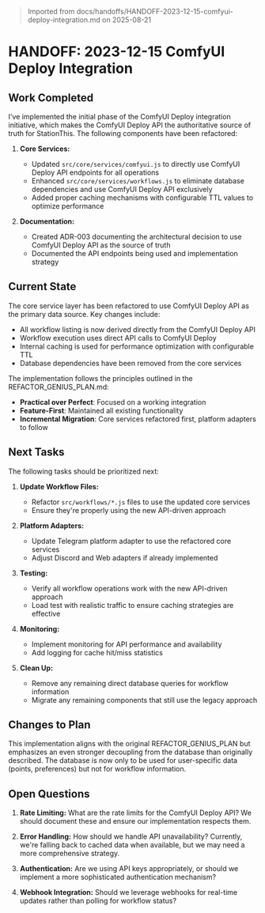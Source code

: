 > Imported from docs/handoffs/HANDOFF-2023-12-15-comfyui-deploy-integration.md on 2025-08-21

# HANDOFF: 2023-12-15 ComfyUI Deploy Integration

## Work Completed

I've implemented the initial phase of the ComfyUI Deploy integration initiative, which makes the ComfyUI Deploy API the authoritative source of truth for StationThis. The following components have been refactored:

1. **Core Services:**
   - Updated `src/core/services/comfyui.js` to directly use ComfyUI Deploy API endpoints for all operations
   - Enhanced `src/core/services/workflows.js` to eliminate database dependencies and use ComfyUI Deploy API exclusively
   - Added proper caching mechanisms with configurable TTL values to optimize performance

2. **Documentation:**
   - Created ADR-003 documenting the architectural decision to use ComfyUI Deploy API as the source of truth
   - Documented the API endpoints being used and implementation strategy

## Current State

The core service layer has been refactored to use ComfyUI Deploy API as the primary data source. Key changes include:

- All workflow listing is now derived directly from the ComfyUI Deploy API
- Workflow execution uses direct API calls to ComfyUI Deploy
- Internal caching is used for performance optimization with configurable TTL
- Database dependencies have been removed from the core services

The implementation follows the principles outlined in the REFACTOR_GENIUS_PLAN.md:
- **Practical over Perfect**: Focused on a working integration
- **Feature-First**: Maintained all existing functionality
- **Incremental Migration**: Core services refactored first, platform adapters to follow

## Next Tasks

The following tasks should be prioritized next:

1. **Update Workflow Files:**
   - Refactor `src/workflows/*.js` files to use the updated core services
   - Ensure they're properly using the new API-driven approach

2. **Platform Adapters:**
   - Update Telegram platform adapter to use the refactored core services
   - Adjust Discord and Web adapters if already implemented

3. **Testing:**
   - Verify all workflow operations work with the new API-driven approach
   - Load test with realistic traffic to ensure caching strategies are effective

4. **Monitoring:**
   - Implement monitoring for API performance and availability
   - Add logging for cache hit/miss statistics

5. **Clean Up:**
   - Remove any remaining direct database queries for workflow information
   - Migrate any remaining components that still use the legacy approach

## Changes to Plan

This implementation aligns with the original REFACTOR_GENIUS_PLAN but emphasizes an even stronger decoupling from the database than originally described. The database is now only to be used for user-specific data (points, preferences) but not for workflow information.

## Open Questions

1. **Rate Limiting:** What are the rate limits for the ComfyUI Deploy API? We should document these and ensure our implementation respects them.

2. **Error Handling:** How should we handle API unavailability? Currently, we're falling back to cached data when available, but we may need a more comprehensive strategy.

3. **Authentication:** Are we using API keys appropriately, or should we implement a more sophisticated authentication mechanism?

4. **Webhook Integration:** Should we leverage webhooks for real-time updates rather than polling for workflow status? 